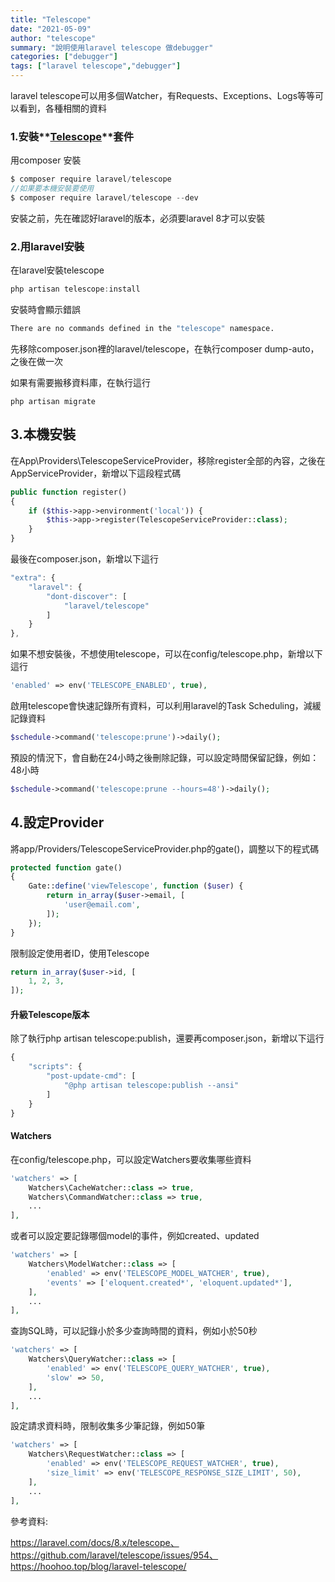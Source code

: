 ```yaml
---
title: "Telescope"
date: "2021-05-09"
author: "telescope"
summary: "說明使用laravel telescope 做debugger"
categories: ["debugger"]
tags: ["laravel telescope","debugger"]
---
```


laravel telescope可以用多個Watcher，有Requests、Exceptions、Logs等等可以看到，各種相關的資料

### 1.安裝**[Telescope](https://github.com/itsgoingd/clockwork)**套件

用composer 安裝

```javascript
$ composer require laravel/telescope
//如果要本機安裝要使用
$ composer require laravel/telescope --dev
```

安裝之前，先在確認好laravel的版本，必須要laravel 8才可以安裝

### 2.用laravel安裝

在laravel安裝telescope

```javascript
php artisan telescope:install
```

安裝時會顯示錯誤

```bash
There are no commands defined in the "telescope" namespace.
```

先移除composer.json裡的laravel/telescope，在執行composer dump-auto，之後在做一次

如果有需要搬移資料庫，在執行這行

```
php artisan migrate
```

## 3.本機安裝

在App\Providers\TelescopeServiceProvider，移除register全部的內容，之後在AppServiceProvider，新增以下這段程式碼

```php
public function register()
{
    if ($this->app->environment('local')) {
        $this->app->register(TelescopeServiceProvider::class);
    }
}
```

最後在composer.json，新增以下這行

```javascript
"extra": {
    "laravel": {
        "dont-discover": [
            "laravel/telescope"
        ]
    }
},
```

如果不想安裝後，不想使用telescope，可以在config/telescope.php，新增以下這行

```php
'enabled' => env('TELESCOPE_ENABLED', true),
```

啟用telescope會快速記錄所有資料，可以利用laravel的Task Scheduling，減緩記錄資料

```php
$schedule->command('telescope:prune')->daily();
```

預設的情況下，會自動在24小時之後刪除記錄，可以設定時間保留記錄，例如：48小時

```php
$schedule->command('telescope:prune --hours=48')->daily();
```

## 4.設定Provider

將app/Providers/TelescopeServiceProvider.php的gate()，調整以下的程式碼

```php
protected function gate()
{
    Gate::define('viewTelescope', function ($user) {
        return in_array($user->email, [
        	'user@email.com',
        ]);
    });
}
```

限制設定使用者ID，使用Telescope

```php
return in_array($user->id, [
	1, 2, 3,
]);
```

#### 升級Telescope版本

除了執行php artisan telescope:publish，還要再composer.json，新增以下這行

```javascript
{
    "scripts": {
        "post-update-cmd": [
            "@php artisan telescope:publish --ansi"
        ]
    }
}
```

#### Watchers

在config/telescope.php，可以設定Watchers要收集哪些資料

```php
'watchers' => [
    Watchers\CacheWatcher::class => true,
    Watchers\CommandWatcher::class => true,
    ...
],
```

或者可以設定要記錄哪個model的事件，例如created、updated

```php
'watchers' => [
    Watchers\ModelWatcher::class => [
        'enabled' => env('TELESCOPE_MODEL_WATCHER', true),
        'events' => ['eloquent.created*', 'eloquent.updated*'],
    ],
    ...
],
```

查詢SQL時，可以記錄小於多少查詢時間的資料，例如小於50秒

```php
'watchers' => [
    Watchers\QueryWatcher::class => [
        'enabled' => env('TELESCOPE_QUERY_WATCHER', true),
        'slow' => 50,
    ],
    ...
],
```

設定請求資料時，限制收集多少筆記錄，例如50筆

```php
'watchers' => [
    Watchers\RequestWatcher::class => [
        'enabled' => env('TELESCOPE_REQUEST_WATCHER', true),
        'size_limit' => env('TELESCOPE_RESPONSE_SIZE_LIMIT', 50),
    ],
    ...
],
```





參考資料:

https://laravel.com/docs/8.x/telescope、https://github.com/laravel/telescope/issues/954、https://hoohoo.top/blog/laravel-telescope/


